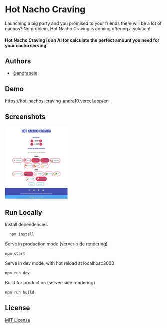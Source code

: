 
# Hot Nacho Craving

Launching a big party and you promised to your friends there will be a lot of nachos? 
No problem, Hot Nacho Craving is coming offering a solution! 
#### Hot Nacho Craving is an AI for calculate the perfect amount you need for your nacho serving





## Authors

- [@andrabeje](https://www.github.com/Andra10)


## Demo
https://hot-nachos-craving-andra10.vercel.app/en



## Screenshots

<img src="/static/hot-nachos-craving.png" width="200">


## Run Locally

Install dependencies

```bash
  npm install
```

Serve in production mode (server-side rendering)
```bash
npm start
```


Serve in dev mode, with hot reload at localhost:3000
```bash
npm run dev
```


Build for production (server-side rendering)
```bash
npm run build
```


## License

[MIT License](https://choosealicense.com/licenses/mit/)


